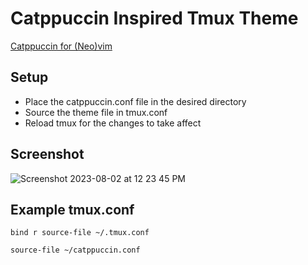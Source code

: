 # Catppuccin Inspired Tmux Theme

[Catppuccin for (Neo)vim](https://github.com/catppuccin/nvim)

## Setup
- Place the catppuccin.conf file in the desired directory
- Source the theme file in tmux.conf
- Reload tmux for the changes to take affect

## Screenshot
![Screenshot 2023-08-02 at 12 23 45 PM](https://github.com/bradybridges/catppuccin-tmux/assets/25031031/a8f420ec-e8f6-41dd-9418-1e4049e31f26)

## Example tmux.conf
```
bind r source-file ~/.tmux.conf

source-file ~/catppuccin.conf
```

